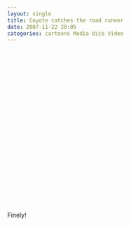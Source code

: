 ```yaml
---
layout: single
title: Coyote catches the road runner
date: 2007-11-22 20:05
categories: cartoons Media dice Video
---
```

<object width="425" height="355"><param name="movie" value="http://www.youtube.com/v/KJJW7EF5aVk&rel=0&border=0"></param><param name="wmode" value="transparent"></param><embed src="http://www.youtube.com/v/KJJW7EF5aVk&rel=0&border=0" type="application/x-shockwave-flash" wmode="transparent" width="425" height="355"></embed></object>

Finely!

